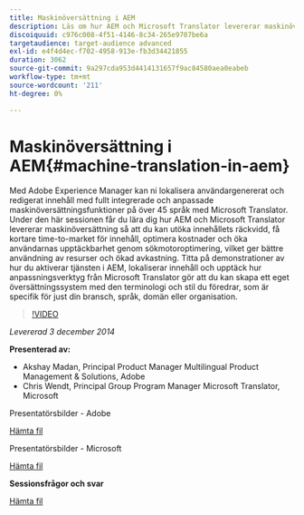 ```yaml
---
title: Maskinöversättning i AEM
description: Läs om hur AEM och Microsoft Translator levererar maskinöversättning så att ni kan utöka ert innehålls räckvidd, få kortare time-to-market, optimera kostnaderna och öka användarnas upptäckbarhet genom sökmotoroptimering, vilket ger bättre resursanvändning och ökad avkastning.
discoiquuid: c976c008-4f51-4146-8c34-265e9707be6a
targetaudience: target-audience advanced
exl-id: e4f4d4ec-f702-4958-913e-fb3d34421855
duration: 3062
source-git-commit: 9a297cda953d4414131657f9ac84580aea0eabeb
workflow-type: tm+mt
source-wordcount: '211'
ht-degree: 0%

---
```


# Maskinöversättning i AEM{#machine-translation-in-aem}

Med Adobe Experience Manager kan ni lokalisera användargenererat och redigerat innehåll med fullt integrerade och anpassade maskinöversättningsfunktioner på över 45 språk med Microsoft Translator. Under den här sessionen får du lära dig hur AEM och Microsoft Translator levererar maskinöversättning så att du kan utöka innehållets räckvidd, få kortare time-to-market för innehåll, optimera kostnader och öka användarnas upptäckbarhet genom sökmotoroptimering, vilket ger bättre användning av resurser och ökad avkastning. Titta på demonstrationer av hur du aktiverar tjänsten i AEM, lokaliserar innehåll och upptäck hur anpassningsverktyg från Microsoft Translator gör att du kan skapa ett eget översättningssystem med den terminologi och stil du föredrar, som är specifik för just din bransch, språk, domän eller organisation.

>[!VIDEO](https://video.tv.adobe.com/v/19383/?quality=9)

*Levererad 3 december 2014*

**Presenterad av:**

* Akshay Madan, Principal Product Manager Multilingual Product Management &amp; Solutions, Adobe
* Chris Wendt, Principal Group Program Manager Microsoft Translator, Microsoft

Presentatörsbilder - Adobe

[Hämta fil](assets/aem-gems-machine-translation-12-03-14.pdf)

Presentatörsbilder - Microsoft

[Hämta fil](assets/adobe-microsoft-gems-12-03-14.pdf)

**Sessionsfrågor och svar**

[Hämta fil](assets/q-a-machine-translation-12-3-14.pdf)
<!--
[Get back to the Overview](https://helpx.adobe.com/se/experience-manager/kt/eseminars/gems/aem-index.html)
-->
